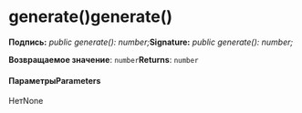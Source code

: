# <a name="generate"></a><span data-ttu-id="d6f51-101">generate()</span><span class="sxs-lookup"><span data-stu-id="d6f51-101">generate()</span></span>






<span data-ttu-id="d6f51-102">**Подпись:** _public generate(): number;_</span><span class="sxs-lookup"><span data-stu-id="d6f51-102">**Signature:** _public generate(): number;_</span></span>

<span data-ttu-id="d6f51-103">**Возвращаемое значение**: `number`</span><span class="sxs-lookup"><span data-stu-id="d6f51-103">**Returns**: `number`</span></span>





#### <a name="parameters"></a><span data-ttu-id="d6f51-104">Параметры</span><span class="sxs-lookup"><span data-stu-id="d6f51-104">Parameters</span></span>
<span data-ttu-id="d6f51-105">Нет</span><span class="sxs-lookup"><span data-stu-id="d6f51-105">None</span></span>


